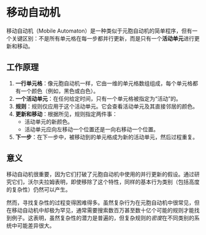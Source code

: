 # 移动自动机

移动自动机（Mobile Automaton）是一种类似于元胞自动机的简单程序，但有一个关键区别：不是所有单元格在每一步都并行更新，而是只有一个**活动单元**进行更新和移动。

## 工作原理

1.  **一行单元格**：像元胞自动机一样，它由一维的单元格数组组成，每个单元格都有一个颜色（例如，黑色或白色）。
2.  **一个活动单元**：在任何给定时间，只有一个单元格被指定为“活动”的。
3.  **规则**：规则仅应用于这个活动单元。它会查看活动单元及其直接邻居的颜色。
4.  **更新和移动**：根据所见，规则指定两件事：
    *   活动单元的新颜色。
    *   活动单元应向左移动一个位置还是一向右移动一个位置。
5.  **下一步**：在下一步中，被移动到的单元格成为新的活动单元，然后过程重复。

## 意义

移动自动机很重要，因为它们打破了元胞自动机中使用的并行更新的假设。通过研究它们，沃尔夫拉姆表明，即使移除了这个特性，同样的基本行为类别（包括高度的复杂性）仍然可以产生。

然而，寻找复杂性的过程变得困难得多。虽然复杂行为在元胞自动机中很常见，但在移动自动机中却极为罕见，通常需要搜索数百万甚至数十亿个可能的规则才能找到例子。这表明，虽然复杂性的潜力是普遍的，但复杂规则的*密度*在不同类别的系统中可能差异很大。